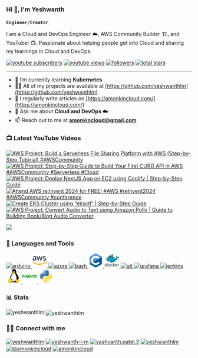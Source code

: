 ### Hi 👋, I'm Yeshwanth

**`Engineer/Creator`**

I am a Cloud and DevOps Engineer ☁️, AWS Community Builder 🏗️, and YouTuber 📺. Passionate about helping people get into Cloud and sharing my learnings in Cloud and DevOps.

   <p align="left">
      <a href="https://www.youtube.com/c/amonkincloud?sub_confirmation=1">
         <img alt="youtube subscribers" title="Subscribe to my YouTube channel" src="https://custom-icon-badges.demolab.com/youtube/channel/subscribers/UCwhERUcuzUCwr8x8mQ8zrcw?color=%23E05D44&label=SUBSCRIBE&logo=video&logoColor=white&style=for-the-badge&labelColor=CE4630"/></a> 
      <a href="https://www.youtube.com/c/amonkincloud">
         <img alt="youtube views" title="YouTube views" src="https://custom-icon-badges.demolab.com/youtube/channel/views/UCwhERUcuzUCwr8x8mQ8zrcw?color=%23E1AD0E&logo=eye&logoColor=white&style=for-the-badge&labelColor=C79600"/></a> 
      <a href="https://github.com/yeshwanthlm?tab=followers">
         <img alt="followers" title="Follow me on Github" src="https://custom-icon-badges.demolab.com/github/followers/yeshwanthlm?color=236ad3&labelColor=1155ba&style=for-the-badge&logo=person-add&label=Follow&logoColor=white"/></a>
      <a href="https://github.com/yeshwanthlm?tab=repositories&sort=stargazers">
         <img alt="total stars" title="Total stars on GitHub" src="https://custom-icon-badges.demolab.com/github/stars/yeshwanthlm?color=55960c&style=for-the-badge&labelColor=488207&logo=star"/></a>
   </p>

---

- 🌱 I’m currently learning **Kubernetes**
- 👨‍💻 All of my projects are available at [https://github.com/yeshwanthlm](https://github.com/yeshwanthlm)
- 📝 I regularly write articles on [https://amonkincloud.com/](https://amonkincloud.com/)
- 💬 Ask me about **Cloud and DevOps ☁️**
- 📫 Reach out to me at **amonkincloud@gmail.com**


### 📺 Latest YouTube Videos

<!-- BEGIN YOUTUBE-CARDS -->
[![AWS Project: Build a Serverless File Sharing Platform with AWS (Step-by-Step Tutorial) #AWSCommunity](https://ytcards.demolab.com/?id=TkEubrv8gA0&title=AWS+Project%3A+Build+a+Serverless+File+Sharing+Platform+with+AWS+%28Step-by-Step+Tutorial%29+%23AWSCommunity&lang=en&timestamp=1721737806&background_color=%230d1117&title_color=%23ffffff&stats_color=%23dedede&max_title_lines=1&width=250&border_radius=5 "AWS Project: Build a Serverless File Sharing Platform with AWS (Step-by-Step Tutorial) #AWSCommunity")](https://www.youtube.com/watch?v=TkEubrv8gA0)
[![AWS Project: Step-by-Step Guide to Build Your First CURD API in AWS #AWSCommunity #Serverless #Cloud](https://ytcards.demolab.com/?id=mVMfsOYlCuA&title=AWS+Project%3A+Step-by-Step+Guide+to+Build+Your+First+CURD+API+in+AWS+%23AWSCommunity+%23Serverless+%23Cloud&lang=en&timestamp=1721133007&background_color=%230d1117&title_color=%23ffffff&stats_color=%23dedede&max_title_lines=1&width=250&border_radius=5 "AWS Project: Step-by-Step Guide to Build Your First CURD API in AWS #AWSCommunity #Serverless #Cloud")](https://www.youtube.com/watch?v=mVMfsOYlCuA)
[![AWS Project: Deploy NextJS App on EC2 using Coolify | Step-by-Step Guide](https://ytcards.demolab.com/?id=fdNSIXvy4gs&title=AWS+Project%3A+Deploy+NextJS+App+on+EC2+using+Coolify+%7C+Step-by-Step+Guide&lang=en&timestamp=1720971869&background_color=%230d1117&title_color=%23ffffff&stats_color=%23dedede&max_title_lines=1&width=250&border_radius=5 "AWS Project: Deploy NextJS App on EC2 using Coolify | Step-by-Step Guide")](https://www.youtube.com/watch?v=fdNSIXvy4gs)
[![Attend AWS re:Invent 2024 for FREE! #AWS #reInvent2024 #AWSCommunity #conference](https://ytcards.demolab.com/?id=OBs4wV0iY38&title=Attend+AWS+re%3AInvent+2024+for+FREE%21+%23AWS+%23reInvent2024+%23AWSCommunity+%23conference&lang=en&timestamp=1720787416&background_color=%230d1117&title_color=%23ffffff&stats_color=%23dedede&max_title_lines=1&width=250&border_radius=5 "Attend AWS re:Invent 2024 for FREE! #AWS #reInvent2024 #AWSCommunity #conference")](https://www.youtube.com/watch?v=OBs4wV0iY38)
[![Create EKS Cluster using “eksctl” | Step-by-Step Guide](https://ytcards.demolab.com/?id=3kaI4Thx2pU&title=Create+EKS+Cluster+using+%E2%80%9Ceksctl%E2%80%9D+%7C+Step-by-Step+Guide&lang=en&timestamp=1720528207&background_color=%230d1117&title_color=%23ffffff&stats_color=%23dedede&max_title_lines=1&width=250&border_radius=5 "Create EKS Cluster using “eksctl” | Step-by-Step Guide")](https://www.youtube.com/watch?v=3kaI4Thx2pU)
[![AWS Project: Convert Audio to Text using Amazon Polly | Guide to Building Book/Blog Audio Converter](https://ytcards.demolab.com/?id=SHDH6RflHBE&title=AWS+Project%3A+Convert+Audio+to+Text+using+Amazon+Polly+%7C+Guide+to+Building+Book%2FBlog+Audio+Converter&lang=en&timestamp=1719923407&background_color=%230d1117&title_color=%23ffffff&stats_color=%23dedede&max_title_lines=1&width=250&border_radius=5 "AWS Project: Convert Audio to Text using Amazon Polly | Guide to Building Book/Blog Audio Converter")](https://www.youtube.com/watch?v=SHDH6RflHBE)
<!-- END YOUTUBE-CARDS -->

[<img src="https://custom-icon-badges.demolab.com/badge/-Subscribe%20For%20More-red?style=for-the-badge&logo=video&logoColor=white"/>](https://www.youtube.com/c/amonkincloud?sub_confirmation=1)

### 🧰 Languages and Tools

<p align="left"> <a href="https://www.arduino.cc/" target="_blank" rel="noreferrer"> <img src="https://cdn.worldvectorlogo.com/logos/arduino-1.svg" alt="arduino" width="40" height="40"/> </a> <a href="https://aws.amazon.com" target="_blank" rel="noreferrer"> <img src="https://raw.githubusercontent.com/devicons/devicon/master/icons/amazonwebservices/amazonwebservices-original-wordmark.svg" alt="aws" width="40" height="40"/> </a> <a href="https://azure.microsoft.com/en-in/" target="_blank" rel="noreferrer"> <img src="https://www.vectorlogo.zone/logos/microsoft_azure/microsoft_azure-icon.svg" alt="azure" width="40" height="40"/> </a> <a href="https://www.gnu.org/software/bash/" target="_blank" rel="noreferrer"> <img src="https://www.vectorlogo.zone/logos/gnu_bash/gnu_bash-icon.svg" alt="bash" width="40" height="40"/> </a> <a href="https://www.cprogramming.com/" target="_blank" rel="noreferrer"> <img src="https://raw.githubusercontent.com/devicons/devicon/master/icons/c/c-original.svg" alt="c" width="40" height="40"/> </a> <a href="https://www.docker.com/" target="_blank" rel="noreferrer"> <img src="https://raw.githubusercontent.com/devicons/devicon/master/icons/docker/docker-original-wordmark.svg" alt="docker" width="40" height="40"/> </a> <a href="https://git-scm.com/" target="_blank" rel="noreferrer"> <img src="https://www.vectorlogo.zone/logos/git-scm/git-scm-icon.svg" alt="git" width="40" height="40"/> </a> <a href="https://grafana.com" target="_blank" rel="noreferrer"> <img src="https://www.vectorlogo.zone/logos/grafana/grafana-icon.svg" alt="grafana" width="40" height="40"/> </a> <a href="https://www.jenkins.io" target="_blank" rel="noreferrer"> <img src="https://www.vectorlogo.zone/logos/jenkins/jenkins-icon.svg" alt="jenkins" width="40" height="40"/> </a> <a href="https://www.linux.org/" target="_blank" rel="noreferrer"> <img src="https://raw.githubusercontent.com/devicons/devicon/master/icons/linux/linux-original.svg" alt="linux" width="40" height="40"/> </a> <a href="https://www.nginx.com" target="_blank" rel="noreferrer"> <img src="https://raw.githubusercontent.com/devicons/devicon/master/icons/nginx/nginx-original.svg" alt="nginx" width="40" height="40"/> </a> <a href="https://www.python.org" target="_blank" rel="noreferrer"> <img src="https://raw.githubusercontent.com/devicons/devicon/master/icons/python/python-original.svg" alt="python" width="40" height="40"/> </a> </p>

### 📊 Stats
<p><img align="left" src="https://github-readme-stats.vercel.app/api/top-langs?username=yeshwanthlm&show_icons=true&locale=en&layout=compact" alt="yeshwanthlm" /></p>

<p>&nbsp;<img align="center" src="https://github-readme-stats.vercel.app/api?username=yeshwanthlm&show_icons=true&locale=en" alt="yeshwanthlm" /></p>

### 🏄‍♂️ Connect with me
   <p align="left">
   <a href="https://dev.to/yeshwanthlm" target="blank"><img align="center" src="https://raw.githubusercontent.com/rahuldkjain/github-profile-readme-generator/master/src/images/icons/Social/devto.svg" alt="yeshwanthlm" height="30" width="40" /></a>
   <a href="https://linkedin.com/in/yeshwanth-l-m" target="blank"><img align="center" src="https://raw.githubusercontent.com/rahuldkjain/github-profile-readme-generator/master/src/images/icons/Social/linked-in-alt.svg" alt="yeshwanth-l-m" height="30" width="40" /></a>
   <a href="https://fb.com/yashvanth.patel.3" target="blank"><img align="center" src="https://raw.githubusercontent.com/rahuldkjain/github-profile-readme-generator/master/src/images/icons/Social/facebook.svg" alt="yashvanth.patel.3" height="30" width="40" /></a>
   <a href="https://instagram.com/yeshwanthlm" target="blank"><img align="center" src="https://raw.githubusercontent.com/rahuldkjain/github-profile-readme-generator/master/src/images/icons/Social/instagram.svg" alt="yeshwanthlm" height="30" width="40" /></a>
   <a href="https://hashnode.com/@amonkincloud" target="blank"><img align="center" src="https://raw.githubusercontent.com/rahuldkjain/github-profile-readme-generator/master/src/images/icons/Social/hashnode.svg" alt="@amonkincloud" height="30" width="40" /></a>
   <a href="https://www.youtube.com/c/amonkincloud" target="blank"><img align="center" src="https://raw.githubusercontent.com/rahuldkjain/github-profile-readme-generator/master/src/images/icons/Social/youtube.svg" alt="amonkincloud" height="30" width="40" /></a>
   </p>

